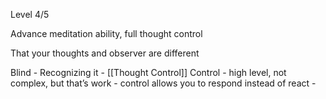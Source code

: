 Level 4/5

Advance meditation ability, full thought control

That your thoughts and observer are different

Blind - 
Recognizing it - [[Thought Control]]
Control - high level, not complex, but that’s work - control allows you to respond instead of react - 